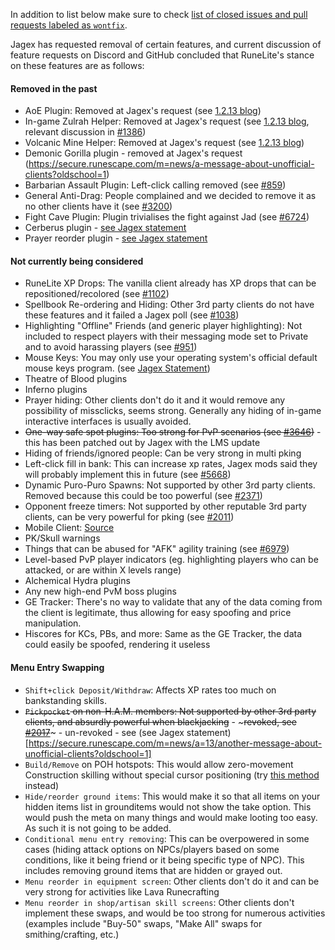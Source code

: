 In addition to list below make sure to check [list of closed issues and pull requests labeled as `wontfix`](https://github.com/runelite/runelite/issues?utf8=%E2%9C%93&q=label%3Awontfix).

Jagex has requested removal of certain features, and current discussion of feature requests on Discord and GitHub concluded that RuneLite's stance on these features are as follows:

#### Removed in the past
* AoE Plugin: Removed at Jagex's request (see [1.2.13 blog](https://runelite.net/blog/show/2018-01-25-1.2.13-Release))
* In-game Zulrah Helper: Removed at Jagex's request (see [1.2.13 blog](https://runelite.net/blog/show/2018-01-25-1.2.13-Release), relevant discussion in [#1386](https://github.com/runelite/runelite/issues/1386))
* Volcanic Mine Helper: Removed at Jagex's request (see [1.2.13 blog](https://runelite.net/blog/show/2018-01-25-1.2.13-Release))
* Demonic Gorilla plugin - removed at Jagex's request (https://secure.runescape.com/m=news/a-message-about-unofficial-clients?oldschool=1)
* Barbarian Assault Plugin: Left-click calling removed (see [#859](https://github.com/runelite/runelite/pull/859))
* General Anti-Drag: People complained and we decided to remove it as no other clients have it (see [#3200](https://github.com/runelite/runelite/issues/3200))
* Fight Cave Plugin: Plugin trivialises the fight against Jad (see [#6724](https://github.com/runelite/runelite/pull/6724))
* Cerberus plugin - [see Jagex statement](https://secure.runescape.com/m=news/another-message-about-unofficial-clients?oldschool=1)
* Prayer reorder plugin - [see Jagex statement](https://secure.runescape.com/m=news/another-message-about-unofficial-clients?oldschool=1)


#### Not currently being considered
* RuneLite XP Drops: The vanilla client already has XP drops that can be repositioned/recolored (see [#1102](https://github.com/runelite/runelite/issues/1102))
* Spellbook Re-ordering and Hiding: Other 3rd party clients do not have these features and it failed a Jagex poll (see [#1038](https://github.com/runelite/runelite/issues/1038))
* Highlighting "Offline" Friends (and generic player highlighting): Not included to respect players with their messaging mode set to Private and to avoid harassing players (see [#951](https://github.com/runelite/runelite/pull/951))
* Mouse Keys: You may only use your operating system's official default mouse keys program. (see [Jagex Statement](https://services.runescape.com/m=news/mouse-keys---changes--clarification?oldschool=1))
* Theatre of Blood plugins
* Inferno plugins
* Prayer hiding: Other clients don't do it and it would remove any possibility of missclicks, seems strong. Generally any hiding of in-game interactive interfaces is usually avoided.
* ~~One-way safe spot plugins: Too strong for PvP scenarios (see [#3646](https://github.com/runelite/runelite/issues/3646))~~ - this has been patched out by Jagex with the LMS update
* Hiding of friends/ignored people: Can be very strong in multi pking
* Left-click fill in bank: This can increase xp rates, Jagex mods said they will probably implement this in future (see [#5668](https://github.com/runelite/runelite/issues/5668))
* Dynamic Puro-Puro Spawns:  Not supported by other 3rd party clients. Removed because this could be too powerful (see [#2371](https://github.com/runelite/runelite/issues/2371))
* Opponent freeze timers: Not supported by other reputable 3rd party clients, can be very powerful for pking (see [#2011](https://github.com/runelite/runelite/issues/2011))
* Mobile Client: [Source](https://twitter.com/RuneLiteClient/status/1057301530569777154)
* PK/Skull warnings
* Things that can be abused for "AFK" agility training (see [#6979](https://github.com/runelite/runelite/issues/6979))
* Level-based PvP player indicators (eg. highlighting players who can be attacked, or are within X levels range)
* Alchemical Hydra plugins
* Any new high-end PvM boss plugins
* GE Tracker: There's no way to validate that any of the data coming from the client is legitimate, thus allowing for easy spoofing and price manipulation.
* Hiscores for KCs, PBs, and more: Same as the GE Tracker, the data could easily be spoofed, rendering it useless

#### Menu Entry Swapping
* `Shift+click Deposit/Withdraw`: Affects XP rates too much on bankstanding skills.
* ~~`Pickpocket` on non-H.A.M. members: Not supported by other 3rd party clients, and absurdly powerful when blackjacking~~ - ~~~revoked, see [#2017](https://github.com/runelite/runelite/issues/2017)~~~ - un-revoked - see (see Jagex statement)[https://secure.runescape.com/m=news/a=13/another-message-about-unofficial-clients?oldschool=1]
* `Build/Remove` on POH hotspots: This would allow zero-movement Construction skilling without special cursor positioning (try [this method](https://www.youtube.com/watch?v=u9AZWsDfo1I) instead)
* `Hide/reorder ground items`: This would make it so that all items on your hidden items list in grounditems would not show the take option. This would push the meta on many things and would make looting too easy. As such it is not going to be added.
* `Conditional menu entry removing`: This can be overpowered in some cases (hiding attack options on NPCs/players based on some conditions, like it being friend or it being specific type of NPC). This includes removing ground items that are hidden or grayed out.
* `Menu reorder in equipment screen`: Other clients don't do it and can be very strong for activities like Lava Runecrafting
* `Menu reorder in shop/artisan skill screens`: Other clients don't implement these swaps, and would be too strong for numerous activities (examples include "Buy-50" swaps, "Make All" swaps for smithing/crafting, etc.)
